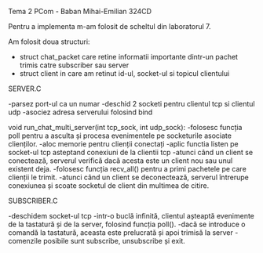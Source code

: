 Tema 2 PCom - Baban Mihai-Emilian 324CD


Pentru a implementa m-am folosit de scheltul din laboratorul 7.

Am folosit doua structuri:
- struct chat_packet care retine informatii importante dintr-un pachet
 trimis catre subscriber sau server
- struct client in care am retinut id-ul, socket-ul si topicul clientului

SERVER.C

-parsez port-ul ca un numar
-deschid 2 socketi pentru clientul tcp si clientul udp
-asociez adresa serverului folosind bind

void run_chat_multi_server(int tcp_sock, int udp_sock):
-folosesc funcția poll pentru a asculta
 și procesa evenimentele pe socketurile asociate clienților.
-aloc memorie pentru clienții conectați 
-aplic functia listen pe socket-ul tcp asteptand conexiuni de la clientii tcp
-atunci când un client se conectează, serverul verifică dacă acesta
 este un client nou sau unul existent deja.
-folosesc funcția recv_all() pentru a primi pachetele pe care clienții le trimit.
-atunci când un client se deconectează, serverul întrerupe 
 conexiunea și scoate socketul de client din multimea de citire.

SUBSCRIBER.C

-deschidem socket-ul tcp
-intr-o buclă infinită, clientul așteaptă evenimente 
 de la tastatură și de la server, folosind funcția poll().
-dacă se introduce o comandă la tastatură, aceasta este
 prelucrată și apoi trimisă la server 
-comenzile posibile sunt subscribe, unsubscribe și exit.